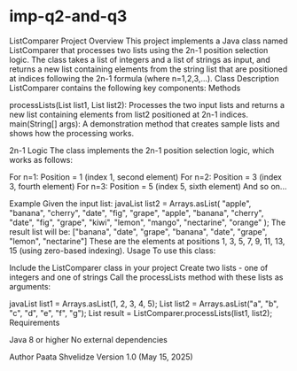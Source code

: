 
# imp-q2-and-q3
ListComparer Project
Overview
This project implements a Java class named ListComparer that processes two lists using the 2n-1 position selection logic. The class takes a list of integers and a list of strings as input, and returns a new list containing elements from the string list that are positioned at indices following the 2n-1 formula (where n=1,2,3,...).
Class Description
ListComparer contains the following key components:
Methods

processLists(List<Integer> list1, List<String> list2): Processes the two input lists and returns a new list containing elements from list2 positioned at 2n-1 indices.
main(String[] args): A demonstration method that creates sample lists and shows how the processing works.

2n-1 Logic
The class implements the 2n-1 position selection logic, which works as follows:

For n=1: Position = 1 (index 1, second element)
For n=2: Position = 3 (index 3, fourth element)
For n=3: Position = 5 (index 5, sixth element)
And so on...

Example
Given the input list:
javaList<String> list2 = Arrays.asList(
    "apple", "banana", "cherry", "date", "fig", "grape", 
    "apple", "banana", "cherry", "date", "fig", "grape",
    "kiwi", "lemon", "mango", "nectarine", "orange"
);
The result list will be:
["banana", "date", "grape", "banana", "date", "grape", "lemon", "nectarine"]
These are the elements at positions 1, 3, 5, 7, 9, 11, 13, 15 (using zero-based indexing).
Usage
To use this class:

Include the ListComparer class in your project
Create two lists - one of integers and one of strings
Call the processLists method with these lists as arguments:

javaList<Integer> list1 = Arrays.asList(1, 2, 3, 4, 5);
List<String> list2 = Arrays.asList("a", "b", "c", "d", "e", "f", "g");
List<String> result = ListComparer.processLists(list1, list2);
Requirements

Java 8 or higher
No external dependencies

Author
Paata Shvelidze
Version
1.0 (May 15, 2025)
